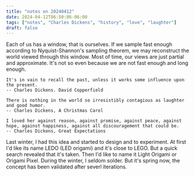 ```yaml
---
title: "notes on 20240412"
date: 2024-04-12T06:50:06-06:00
tags: ["notes", "Charles Dickens", "history", "love", "laughter"]
draft: false
---
```


Each of us has a window, that is ourselves. If we sample fast enough according to Nyquist-Shannon's sampling theorem, we may reconstruct the world viewed through this window. Most of time, our views are just partial and approximate. It's not so even because we are not fast enough and long enough.

```
It's in vain to recall the past, unless it works some influence upon the present. 
-- Charles Dickens. David Copperfield
```

```
There is nothing in the world so irresistibly contagious as laughter and good humor.
-- Charles Dickens, A Christmas Carol
```

```
I loved her against reason, against promise, against peace, against hope, against happiness, against all discouragement that could be.
-- Charles Dickens, Great Expectations
```

Last winter, I had this idea and started to design and to experiment. At first I'd like its name LEDO (LED origami) and it's close to LEGO. But a quick search revealed that it's taken. Then I'd like to name it Light Origami or Origami Pixel. During the winter, I seldom solder. But it's spring now, the concept has been validated after severl iterations.



